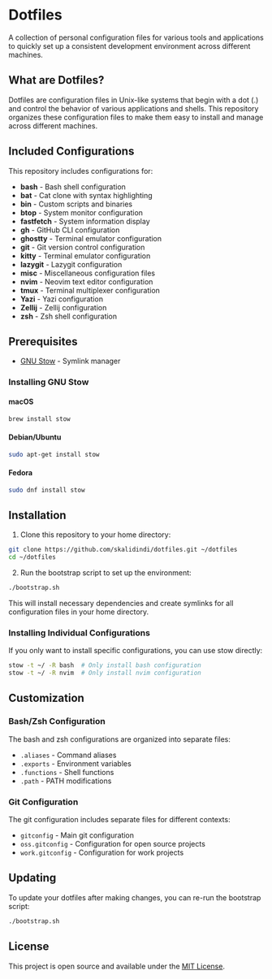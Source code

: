# Dotfiles

A collection of personal configuration files for various tools and applications to quickly set up a consistent development environment across different machines.

## What are Dotfiles?

Dotfiles are configuration files in Unix-like systems that begin with a dot (.) and control the behavior of various applications and shells. This repository organizes these configuration files to make them easy to install and manage across different machines.

## Included Configurations

This repository includes configurations for:

- **bash** - Bash shell configuration
- **bat** - Cat clone with syntax highlighting
- **bin** - Custom scripts and binaries
- **btop** - System monitor configuration
- **fastfetch** - System information display
- **gh** - GitHub CLI configuration
- **ghostty** - Terminal emulator configuration
- **git** - Git version control configuration
- **kitty** - Terminal emulator configuration
- **lazygit** - Lazygit configuration
- **misc** - Miscellaneous configuration files
- **nvim** - Neovim text editor configuration
- **tmux** - Terminal multiplexer configuration
- **Yazi** - Yazi configuration
- **Zellij** - Zellij configuration
- **zsh** - Zsh shell configuration

## Prerequisites

- [GNU Stow](https://www.gnu.org/software/stow/) - Symlink manager

### Installing GNU Stow

#### macOS
```bash
brew install stow
```

#### Debian/Ubuntu
```bash
sudo apt-get install stow
```

#### Fedora
```bash
sudo dnf install stow
```

## Installation

1. Clone this repository to your home directory:
```bash
git clone https://github.com/skalidindi/dotfiles.git ~/dotfiles
cd ~/dotfiles
```

2. Run the bootstrap script to set up the environment:
```bash
./bootstrap.sh
```

This will install necessary dependencies and create symlinks for all configuration files in your home directory.

### Installing Individual Configurations

If you only want to install specific configurations, you can use stow directly:

```bash
stow -t ~/ -R bash  # Only install bash configuration
stow -t ~/ -R nvim  # Only install nvim configuration
```

## Customization

### Bash/Zsh Configuration

The bash and zsh configurations are organized into separate files:
- `.aliases` - Command aliases
- `.exports` - Environment variables
- `.functions` - Shell functions
- `.path` - PATH modifications

### Git Configuration

The git configuration includes separate files for different contexts:
- `gitconfig` - Main git configuration
- `oss.gitconfig` - Configuration for open source projects
- `work.gitconfig` - Configuration for work projects

## Updating

To update your dotfiles after making changes, you can re-run the bootstrap script:

```bash
./bootstrap.sh
```

## License

This project is open source and available under the [MIT License](LICENSE).
